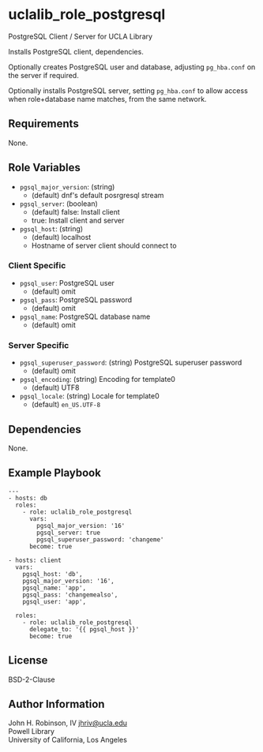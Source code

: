 uclalib_role_postgresql
=========

PostgreSQL Client / Server for UCLA Library

Installs PostgreSQL client, dependencies.

Optionally creates PostgreSQL user and database, adjusting `pg_hba.conf` on the server if required.

Optionally installs PostgreSQL server, setting `pg_hba.conf` to allow access when role+database name matches, from the same network.

Requirements
------------

None.

Role Variables
--------------

* `pgsql_major_version`: (string)
  * (default) dnf's default posrgresql stream
* `pgsql_server`: (boolean)
  * (default) false: Install client
  * true: Install client and server
* `pgsql_host`: (string)
  * (default) localhost
  * Hostname of server client should connect to

### Client Specific

* `pgsql_user`: PostgreSQL user
  * (default) omit
* `pgsql_pass`: PostgreSQL password
  * (default) omit
* `pgsql_name`: PostgreSQL database name
  * (default) omit

### Server Specific

* `pgsql_superuser_password`: (string) PostgreSQL superuser password
  * (default) omit
* `pgsql_encoding`: (string) Encoding for template0
  * (default) UTF8
* `pgsql_locale`: (string) Locale for template0
  * (default) `en_US.UTF-8`

Dependencies
------------

None.

Example Playbook
----------------

    ---
    - hosts: db
      roles:
        - role: uclalib_role_postgresql
          vars:
            pgsql_major_version: '16'
            pgsql_server: true
            pgsql_superuser_password: 'changeme'
          become: true

    - hosts: client
      vars:
        pgsql_host: 'db',
        pgsql_major_version: '16',
        pgsql_name: 'app',
        pgsql_pass: 'changemealso',
        pgsql_user: 'app',

      roles:
        - role: uclalib_role_postgresql
          delegate_to: '{{ pgsql_host }}'
          become: true

License
-------

BSD-2-Clause

Author Information
------------------

John H. Robinson, IV <jhriv@ucla.edu>    
Powell Library    
University of California, Los Angeles
